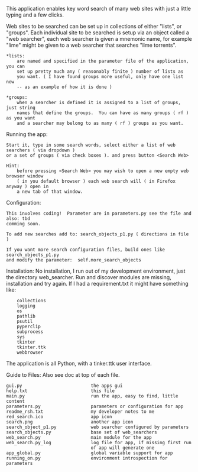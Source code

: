 This application enables key word search of many web sites with just
a little typing and a few clicks.

Web sites to be searched can be set up in collections of either "lists", or
"groups".  Each individual site to be searched is setup via an object
called a "web searcher", each web searcher is given a mnemonic name, for example
"lime" might be given to a web searcher that searches "lime torrents".

    *lists:
        are named and specified in the parameter file of the application, you can
        set up pretty much any ( reasonably finite ) number of lists as
        you want. ( I have found groups more useful, only have one list now
        -- as an example of how it is done )

    *groups:
        when a searcher is defined it is assigned to a list of groups, just string
        names that define the groups.  You can have as many groups ( rf ) as you want
        and a searcher may belong to as many ( rf ) groups as you want.

Running the app:

    Start it, type in some search words, select either a list of web searchers ( via dropdown )
    or a set of groups ( via check boxes ). and press button <Search Web>

    Hint:
        before pressing <Search Web> you may wish to open a new empty web browser window
        ( in you default browser ) each web search will ( in Firefox anyway ) open in
        a new tab of that window.

Configuration:

    This involves coding!  Parameter are in parameters.py see the file and also: tbd
    comming soon.

    To add new searches add to: search_objects_p1.py ( directions in file )

    If you want more search configuration files, build ones like search_objects_p1.py
    and modify the parameter:  self.more_search_objects

Installation:
    No installation, I run out of my development environment, just the
    directory web_searcher.  Run and discover modules are missing, installation
    and try again.  If I had a requirement.txt it might have something like:

        collections
        logging
        os
        pathlib
        psutil
        pyperclip
        subprocess
        sys
        tkinter
        tkinter.ttk
        webbrowser

The application is all Python, with a tinker.ttk user interface.

Guide to Files:
    Also see doc at top of each file.

    gui.py                          the apps gui
    help.txt                        this file
    main.py                         run the app, easy to find, little content
    parameters.py                   parameters or configuration for app
    readme_rsh.txt                  my developer notes to me
    red_search.ico                  app icon
    search.png                      another app icon
    search_object_p1.py             web searcher configured by parameters
    search_objects.py               base set of web_searchers
    web_search.py                   main module for the app
    web_search.py_log               log file for app, if missing first run
                                    of app will generate one
    app_global.py                   global variable support for app
    running_on.py                   environment introspection for parameters


